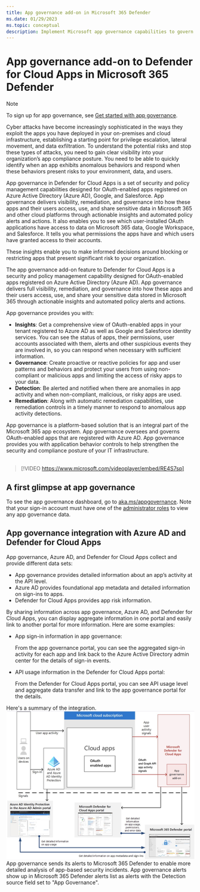 ```yaml
---
title: App governance add-on in Microsoft 365 Defender
ms.date: 01/29/2023
ms.topic: conceptual
description: Implement Microsoft app governance capabilities to govern your apps.
---
```


# App governance add-on to Defender for Cloud Apps in Microsoft 365 Defender

> [!NOTE]
> To sign up for app governance, see [Get started with app governance](app-governance-get-started.md).

Cyber attacks have become increasingly sophisticated in the ways they exploit the apps you have deployed in your on-premises and cloud infrastructure, establishing a starting point for privilege escalation, lateral movement, and data exfiltration. To understand the potential risks and stop these types of attacks, you need to gain clear visibility into your organization’s app compliance posture. You need to be able to quickly identify when an app exhibits anomalous behaviors and respond when these behaviors present risks to your environment, data, and users.

App governance in Defender for Cloud Apps is a set of security and policy management capabilities designed for OAuth-enabled apps registered on Azure Active Directory (Azure AD), Google, and Salesforce. App governance delivers visibility, remediation, and governance into how these apps and their users access, use, and share sensitive data in Microsoft 365 and other cloud platforms through actionable insights and automated policy alerts and actions. 
It also enables you to see which user-installed OAuth applications have access to data on Microsoft 365 data, Google Workspace, and Salesforce. It tells you what permissions the apps have and which users have granted access to their accounts.

These insights enable you to make informed decisions around blocking or restricting apps that present significant risk to your organization.

The app governance add-on feature to Defender for Cloud Apps is a security and policy management capability designed for OAuth-enabled apps registered on Azure Active Directory (Azure AD). App governance delivers full visibility, remediation, and governance into how these apps and their users access, use, and share your sensitive data stored in Microsoft 365 through actionable insights and automated policy alerts and actions.

App governance provides you with:

- **Insights**: Get a comprehensive view of OAuth-enabled apps in your tenant registered to Azure AD as well as Google and Salesforce identity services. You can see the status of apps, their permissions, user accounts associated with them, alerts and other suspicious events they are involved in, so you can respond when necessary with sufficient information.
- **Governance**: Create proactive or reactive policies for app and user patterns and behaviors and protect your users from using non-compliant or malicious apps and limiting the access of risky apps to your data.
- **Detection**: Be alerted and notified when there are anomalies in app activity and when non-compliant, malicious, or risky apps are used.
- **Remediation**: Along with automatic remediation capabilities, use remediation controls in a timely manner to respond to anomalous app activity detections.

App governance is a platform-based solution that is an integral part of the Microsoft 365 app ecosystem. App governance oversees and governs OAuth-enabled apps that are registered with Azure AD. App governance provides you with application behavior controls to help strengthen the security and compliance posture of your IT infrastructure.<br>
<br>
> [!VIDEO https://www.microsoft.com/videoplayer/embed/RE4S7sp]

## A first glimpse at app governance

To see the app governance dashboard, go to [aka.ms/appgovernance](https://aka.ms/appgovernance). Note that your sign-in account must have one of the [administrator roles](app-governance-get-started.md#roles) to view any app governance data.

## App governance integration with Azure AD and Defender for Cloud Apps

App governance, Azure AD, and Defender for Cloud Apps collect and provide different data sets:

- App governance provides detailed information about an app’s activity at the API level.
- Azure AD provides foundational app metadata and detailed information on sign-ins to apps.
- Defender for Cloud Apps provides app risk information.

By sharing information across app governance, Azure AD, and Defender for Cloud Apps, you can display aggregate information in one portal and easily link to another portal for more information. Here are some examples:

- App sign-in information in app governance:

  From the app governance portal, you can see the aggregated sign-in activity for each app and link back to the Azure Active Directory admin center for the details of sign-in events.

- API usage information in the Defender for Cloud Apps portal:

  From the Defender for Cloud Apps portal, you can see API usage level and aggregate data transfer and link to the app governance portal for the details.

Here's a summary of the integration.
![The integration of app governance with Azure AD and Defender for Cloud Apps.](media/app-governance-manage-app-governance/app-governance-add-on-arch.png)
App governance sends its alerts to Microsoft 365 Defender to enable more detailed analysis of app-based security incidents. App governance alerts show up in Microsoft 365 Defender alerts list as alerts with the Detection source field set to "App Governance".
